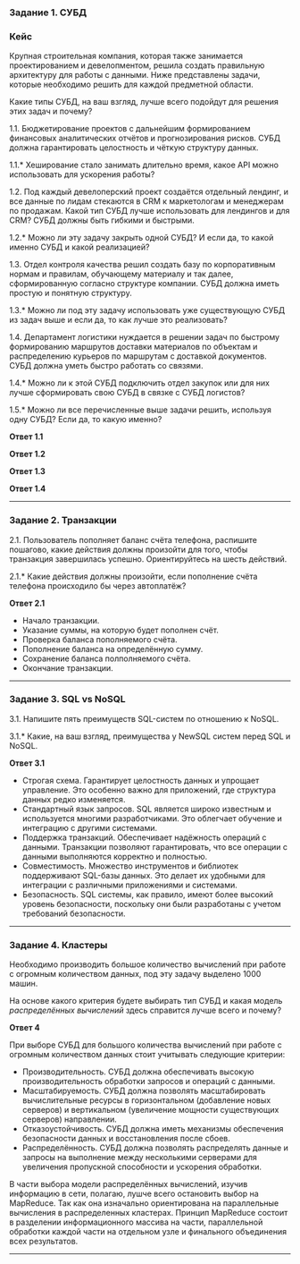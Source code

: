 ### Задание 1. СУБД

### Кейс
Крупная строительная компания, которая также занимается проектированием и девелопментом, решила создать 
правильную архитектуру для работы с данными. Ниже представлены задачи, которые необходимо решить для
каждой предметной области. 

Какие типы СУБД, на ваш взгляд, лучше всего подойдут для решения этих задач и почему? 
 
1.1. Бюджетирование проектов с дальнейшим формированием финансовых аналитических отчётов и прогнозирования рисков.
СУБД должна гарантировать целостность и чёткую структуру данных.

1.1.* Хеширование стало занимать длительно время, какое API можно использовать для ускорения работы? 

1.2. Под каждый девелоперский проект создаётся отдельный лендинг, и все данные по лидам стекаются в CRM к 
маркетологам и менеджерам по продажам. Какой тип СУБД лучше использовать для лендингов и для CRM? 
СУБД должны быть гибкими и быстрыми.

1.2.* Можно ли эту задачу закрыть одной СУБД? И если да, то какой именно СУБД и какой реализацией?

1.3. Отдел контроля качества решил создать базу по корпоративным нормам и правилам, обучающему материалу 
и так далее, сформированную согласно структуре компании. СУБД должна иметь простую и понятную структуру.

1.3.* Можно ли под эту задачу использовать уже существующую СУБД из задач выше и если да, то как лучше это 
реализовать?

1.4. Департамент логистики нуждается в решении задач по быстрому формированию маршрутов доставки материалов 
по объектам и распределению курьеров по маршрутам с доставкой документов. СУБД должна уметь быстро работать
со связями.

1.4.* Можно ли к этой СУБД подключить отдел закупок или для них лучше сформировать свою СУБД в связке с СУБД 
логистов?

1.5.* Можно ли все перечисленные выше задачи решить, используя одну СУБД? Если да, то какую именно?

**Ответ 1.1**

**Ответ 1.2**

**Ответ 1.3**

**Ответ 1.4**

---

### Задание 2. Транзакции

2.1. Пользователь пополняет баланс счёта телефона, распишите пошагово, какие действия должны произойти для того, чтобы 
транзакция завершилась успешно. Ориентируйтесь на шесть действий.

2.1.* Какие действия должны произойти, если пополнение счёта телефона происходило бы через автоплатёж?

**Ответ 2.1**  

* Начало транзакции.
* Указание суммы, на которую будет пополнен счёт.
* Проверка баланса пополняемого счёта.
* Пополнение баланса на определённую сумму.
* Сохранение баланса полполняемого счёта.
* Окончание транзакции.

---

### Задание 3. SQL vs NoSQL

3.1. Напишите пять преимуществ SQL-систем по отношению к NoSQL. 

3.1.* Какие, на ваш взгляд, преимущества у NewSQL систем перед SQL и NoSQL.

**Ответ 3.1**
* Строгая схема. Гарантирует целостность данных и упрощает управление. Это особенно важно для приложений, где структура данных редко изменяется.
* Стандартный язык запросов. SQL является широко известным и используется многими разработчиками. Это облегчает обучение и интеграцию с другими системами.
* Поддержка транзакций. Обеспечивает надёжность операций с данными. Транзакции позволяют гарантировать, что все операции с данными выполняются корректно и полностью.
* Совместимость. Множество инструментов и библиотек поддерживают SQL-базы данных. Это делает их удобными для интеграции с различными приложениями и системами.
* Безопасность. SQL системы, как правило, имеют более высокий уровень безопасности, поскольку они были разработаны с учетом требований безопасности.

---

### Задание 4. Кластеры

Необходимо производить большое количество вычислений при работе с огромным количеством данных, под эту задачу 
выделено 1000 машин. 

На основе какого критерия будете выбирать тип СУБД и какая модель *распределённых вычислений* 
здесь справится лучше всего и почему?

**Ответ 4**  

При выборе СУБД для большого количества вычислений при работе с огромным количеством данных стоит учитывать следующие критерии:

* Производительность. СУБД должна обеспечивать высокую производительность обработки запросов и операций с данными.
* Масштабируемость. СУБД должна позволять масштабировать вычислительные ресурсы в горизонтальном (добавление новых серверов) и вертикальном (увеличение мощности существующих серверов) направлении.
* Отказоустойчивость. СУБД должна иметь механизмы обеспечения безопасности данных и восстановления после сбоев.
* Распределённость. СУБД должна позволять распределять данные и запросы на выполнение между несколькими серверами для увеличения пропускной способности и ускорения обработки.

В части выбора модели распределённых вычислений, изучив информацию в сети, полагаю, лушче всего остановить выбор на MapReduce. Так как она изначально ориентирована на параллельные вычисления в распределенных кластерах. Принцип MapReduce состоит в разделении информационного массива на части, параллельной обработки каждой части на отдельном узле и финального объединения всех результатов.

---
